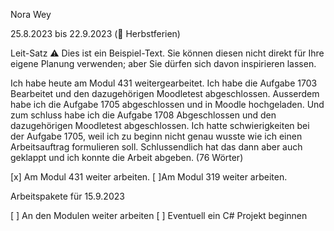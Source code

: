 Nora Wey

25.8.2023 bis 22.9.2023 (🍁 Herbstferien)

Leit-Satz
⚠️ Dies ist ein Beispiel-Text. Sie können diesen nicht direkt für Ihre eigene Planung verwenden; aber Sie dürfen sich davon inspirieren lassen.

Ich habe heute am Modul 431 weitergearbeitet. Ich habe die Aufgabe 1703 Bearbeitet und den dazugehörigen Moodletest abgeschlossen. Ausserdem habe ich die Aufgabe 1705 abgeschlossen und in Moodle hochgeladen. Und zum schluss habe ich die Aufgabe 1708 Abgeschlossen und den dazugehörigen Moodletest abgeschlossen. Ich hatte schwierigkeiten bei der Aufgabe 1705, weil ich zu beginn nicht genau wusste wie ich einen Arbeitsauftrag formulieren soll. Schlussendlich hat das dann aber auch geklappt und ich konnte die Arbeit abgeben. (76 Wörter)

[x] Am Modul 431 weiter arbeiten.
[ ]Am Modul 319 weiter arbeiten.

Arbeitspakete für 15.9.2023

[ ] An den Modulen weiter arbeiten
[ ] Eventuell ein C# Projekt beginnen


